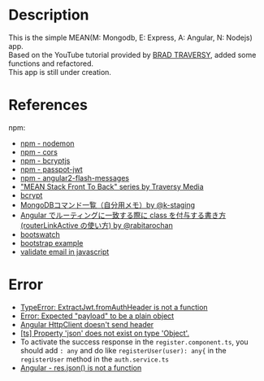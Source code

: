 # Description  
This is the simple MEAN(M: Mongodb, E: Express, A: Angular, N: Nodejs) app.  
Based on the YouTube tutorial provided by [BRAD TRAVERSY](http://traversymedia.com/), added some functions and refactored.  
This app is still under creation.       

    
# References     
npm:
* [npm - nodemon](https://www.npmjs.com/package/nodemon)  
* [npm - cors](https://www.npmjs.com/package/cors)    
* [npm - bcryptjs](https://www.npmjs.com/package/bcryptjs)    
* [npm - passpot-jwt](https://www.npmjs.com/package/passport-jwt)  
* [npm - angular2-flash-messages](https://www.npmjs.com/package/angular2-flash-messages)  
* ["MEAN Stack Front To Back" series by Traversy Media](https://www.youtube.com/watch?v=uONz0lEWft0&index=1&list=PLillGF-RfqbZMNtaOXJQiDebNXjVapWPZ)       
* [bcrypt](https://qiita.com/_daisuke/items/990513e89ca169e9c4ad)   
* [MongoDBコマンド一覧（自分用メモ）by @k-staging](https://qiita.com/k-staging/items/a386d272abb2c9b92f1a)   
* [Angular でルーティングに一致する際に class を付与する書き方 (routerLinkActive の使い方) by @rabitarochan](https://qiita.com/rabitarochan/items/234bc0aa29668f7734c4)   
* [bootswatch](https://bootswatch.com/)     
* [bootstrap example](https://v4-alpha.getbootstrap.com/examples/)   
* [validate email in javascript](https://stackoverflow.com/questions/46155/how-to-validate-an-email-address-in-javascript)  
      
    
# Error  
* [TypeError: ExtractJwt.fromAuthHeader is not a function](https://pt.stackoverflow.com/questions/229944/typeerror-extractjwt-fromauthheader-is-not-a-function)    
* [Error: Expected "payload" to be a plain object](https://github.com/bradtraversy/nodeauthapp/issues/3)   
* [Angular HttpClient doesn't send header](https://stackoverflow.com/questions/45286764/angular-httpclient-doesnt-send-header/45286959#45286959)       
* [[ts] Property 'json' does not exist on type 'Object'.](https://stackoverflow.com/questions/33919710/property-json-does-not-exist-on-type/44673718)  
* To activate the success response in the `register.component.ts`, you should add `: any` and do like `registerUser(user): any{` in the `registerUser` method in the `auth.service.ts`    
* [Angular - res.json() is not a function](https://stackoverflow.com/questions/46630893/angular-res-json-is-not-a-function)    
   
     
     
      


